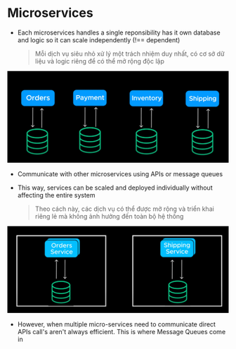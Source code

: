 # Microservices

- Each microservices handles a single reponsibility has it own database and logic so it can scale independently (!== dependent)
  > Mỗi dịch vụ siêu nhỏ xử lý một trách nhiệm duy nhất, có cơ sở dữ liệu và logic riêng để có thể mở rộng độc lập

![Images Demo](./images/microservices/1.webp)

- Communicate with other microservices using APIs or message queues

  >

- This way, services can be scaled and deployed individually without affecting the entire system
  > Theo cách này, các dịch vụ có thể được mở rộng và triển khai riêng lẻ mà không ảnh hưởng đến toàn bộ hệ thống

![Images Demo](./images/microservices/2.webp)

- However, when multiple micro-services need to communicate direct APIs call's aren't always efficient. This is where Message Queues come in
